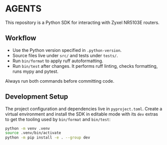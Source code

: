 # AGENTS

This repository is a Python SDK for interacting with Zyxel NR5103E routers.

## Workflow
- Use the Python version specified in `.python-version`.
- Source files live under `src/` and tests under `tests/`.
- Run `bin/format` to apply ruff autoformatting.
- Run `bin/test` after changes. It performs ruff linting, checks formatting, runs mypy and pytest.

Always run both commands before committing code.

## Development Setup
The project configuration and dependencies live in `pyproject.toml`.
Create a virtual environment and install the SDK in editable mode with its
`dev` extras to get the tooling used by `bin/format` and `bin/test`:

```sh
python -m venv .venv
source .venv/bin/activate
python -m pip install -e . --group dev
```
